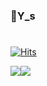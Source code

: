 ### 👋Y_s
#
<!--
**WeeYoungSeok/WeeYoungSeok** is a ✨ _special_ ✨ repository because its `README.md` (this file) appears on your GitHub profile.

Here are some ideas to get you started:

- 🔭 I’m currently working on ...
- 🌱 I’m currently learning ...
- 👯 I’m looking to collaborate on ...
- 🤔 I’m looking for help with ...
- 💬 Ask me about ...
- 📫 How to reach me: ...
- 😄 Pronouns: ...
- ⚡ Fun fact: ...
-->
[![Hits](https://hits.seeyoufarm.com/api/count/incr/badge.svg?url=https%3A%2F%2Fgithub.com%2FWeeYoungSeok&count_bg=%2379C83D&title_bg=%23555555&icon=&icon_color=%23E7E7E7&title=hits&edge_flat=false)](https://hits.seeyoufarm.com)
<br/>

<div class="item-wrap" style="display: flex; /* flex container를 만들어주는 속성 */
   justify-content: space-between;">
  <div class="items" style="display: flex; /* flex container를 만들어주는 속성 */
   justify-content: space-between;">
    <div class="item left"> 
      <div class="inner">
        <img src="https://github-readme-stats.vercel.app/api/top-langs/?username=WeeYoungSeok&layout=compact&theme=tokyonight"/>
      </div>
    </div>
    <div class="item right">
      <div class="inner">
        <img src="https://github-readme-stats.vercel.app/api?username=WeeYoungSeok"/>
      </div>
    </div>
  </div>
</div>

